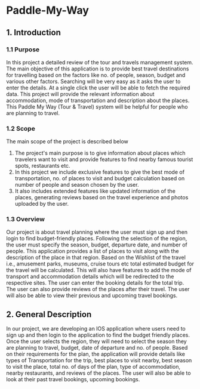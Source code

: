 # Paddle-My-Way
## 1. Introduction
### 1.1 Purpose
In this project a detailed review of the tour and travels management system. The main objective of this application is to provide best travel destinations for travelling based on the factors like no. of people, season, budget and various other factors.  Searching will be very easy as it asks the user to enter the details. At a single click the user will be able to fetch the required data.  This project will provide the relevant information about accommodation, mode of transportation and description about the places. This Paddle My Way (Tour & Travel) system will be helpful for people who are planning to travel.
### 1.2 Scope
The main scope of the project is described below
1. The project's main purpose is to give information about places which travelers want to visit and provide features to find nearby famous tourist spots, restaurants etc.
2. In this project we include exclusive features to give the best mode of transportation, no. of places to visit and budget calculation based on number of people and season chosen by the user.
3. It also includes extended features like updated information of the places, generating reviews based on the travel experience and photos uploaded by the user.
### 1.3 Overview
Our project is about travel planning where the user must sign up and then login to find budget-friendly places. Following the selection of the region, the user must specify the season, budget, departure date, and number of people. This application provides a list of places to visit along with the description of the place in that region. Based on the Wishlist of the travel i.e., amusement parks, museums, cruise tours etc total estimated budget for the travel will be calculated. This will also have features to add the mode of transport and accommodation details which will be redirected to the respective sites. The user can enter the booking details for the total trip. The user can also provide reviews of the places after their travel. The user will also be able to view their previous and upcoming travel bookings.
## 2. General Description
In our project, we are developing an IOS application where users need to sign up and then login to the application to find the budget friendly places. Once the user selects the region, they will need to select the season they are planning to travel, budget, date of departure and no. of people. Based on their requirements for the plan, the application will provide details like types of Transportation for the trip, best places to visit nearby, best season to visit the place, total no. of days of the plan, type of accommodation, nearby restaurants, and reviews of the places. The user will also be able to look at their past travel bookings, upcoming bookings.
